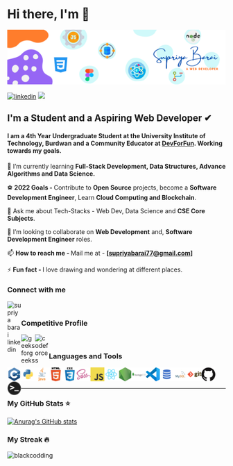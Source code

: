 # Hi there, I'm 💬
![Screenshot-1](https://github.com/blackcodding/VanillaJs-Mini-Projects/blob/main/Supriya%20Barai%20Banner.png)



[![linkedin](https://img.shields.io/badge/LinkedIn-0077B5?style=for-the-badge&logo=linkedin&logoColor=white)](https://www.linkedin.com/in/supriya-barai-webdeveloper)
![](https://komarev.com/ghpvc/?username=blackcodding&label=PROFILE+VIEWS&style=flat-square&color=brightgreen)

## I'm a Student and a Aspiring Web Developer ✔

#### I am a 4th Year Undergraduate <b>Student at the University Institute of Technology, Burdwan</b> and a <b>Community Educator</b> at <b>[DevForFun][course]</b>. Working towards my goals.

🌱 I’m currently learning <b>Full-Stack Development, Data Structures, Advance Algorithms and Data Science.</b>

⚽ <b>2022 Goals - </b> Contribute to <b>Open Source</b> projects, become a <b>Software Development Engineer</b>, Learn <b>Cloud Computing and Blockchain</b>.

💬 Ask me about Tech-Stacks - Web Dev, Data Science and <b>CSE Core Subjects</b>.

🤝 I’m looking to collaborate on <b>Web Development</b> and, <b>Software Development Engineer</b> roles.

📫 <b>How to reach me - </b> Mail me at - <b>[supriyabarai77@gmail.com]</b>
 
⚡ <b>Fun fact - </b> I love drawing and wondering at different places.

### Connect with me

<a href="https://www.linkedin.com/in/supriya-barai-webdeveloper">
  <img align="left" alt="supriya barai linkedin" width="32px" src="https://raw.githubusercontent.com/peterthehan/peterthehan/master/assets/linkedin.svg" />
</a>

<br />

### Competitive Profile

[<img align="left" alt="geeksforgeeks" width="32px" src="https://img.icons8.com/color/48/000000/GeeksforGeeks.png" />][gfg]
[<img align="left" alt="codeforces" width="32px" src="https://img.icons8.com/external-tal-revivo-shadow-tal-revivo/48/000000/external-level-up-your-coding-skills-and-quickly-land-a-job-logo-shadow-tal-revivo.png" />][leetcode]

<br />

### Languages and Tools

<img align="left" alt="cpp" width="32px" src="https://raw.githubusercontent.com/github/explore/80688e429a7d4ef2fca1e82350fe8e3517d3494d/topics/cpp/cpp.png" />
<img align="left" alt="python" width="32px" src="https://raw.githubusercontent.com/github/explore/80688e429a7d4ef2fca1e82350fe8e3517d3494d/topics/python/python.png" />
<img align="left" alt="java" width="32px" src="https://raw.githubusercontent.com/github/explore/80688e429a7d4ef2fca1e82350fe8e3517d3494d/topics/java/java.png" />
<img align="left" alt="HTML5" width="32px" src="https://raw.githubusercontent.com/github/explore/80688e429a7d4ef2fca1e82350fe8e3517d3494d/topics/html/html.png" />
<img align="left" alt="CSS3" width="32px" src="https://raw.githubusercontent.com/github/explore/80688e429a7d4ef2fca1e82350fe8e3517d3494d/topics/css/css.png" />
<img align="left" alt="Sass" width="32px" src="https://raw.githubusercontent.com/github/explore/80688e429a7d4ef2fca1e82350fe8e3517d3494d/topics/sass/sass.png" />
<img align="left" alt="JavaScript" width="32px" src="https://raw.githubusercontent.com/github/explore/80688e429a7d4ef2fca1e82350fe8e3517d3494d/topics/javascript/javascript.png" />
<img align="left" alt="React" width="32px" src="https://raw.githubusercontent.com/github/explore/80688e429a7d4ef2fca1e82350fe8e3517d3494d/topics/react/react.png" />
<img align="left" alt="Node.js" width="32px" src="https://raw.githubusercontent.com/github/explore/80688e429a7d4ef2fca1e82350fe8e3517d3494d/topics/nodejs/nodejs.png" />
<img align="left" alt="MongoDB" width="32px" src="https://raw.githubusercontent.com/github/explore/80688e429a7d4ef2fca1e82350fe8e3517d3494d/topics/mongodb/mongodb.png" />
<img align="left" alt="Visual Studio Code" width="32px" src="https://raw.githubusercontent.com/github/explore/80688e429a7d4ef2fca1e82350fe8e3517d3494d/topics/visual-studio-code/visual-studio-code.png" />
<img align="left" alt="SQL" width="32px" src="https://raw.githubusercontent.com/github/explore/80688e429a7d4ef2fca1e82350fe8e3517d3494d/topics/sql/sql.png" />
<img align="left" alt="MySQL" width="32px" src="https://raw.githubusercontent.com/github/explore/80688e429a7d4ef2fca1e82350fe8e3517d3494d/topics/mysql/mysql.png" />
<img align="left" alt="Git" width="32px" src="https://raw.githubusercontent.com/github/explore/80688e429a7d4ef2fca1e82350fe8e3517d3494d/topics/git/git.png" />
<img align="left" alt="GitHub" width="32px" src="https://raw.githubusercontent.com/github/explore/78df643247d429f6cc873026c0622819ad797942/topics/github/github.png" />
<img align="left" alt="Terminal" width="32px" src="https://raw.githubusercontent.com/github/explore/80688e429a7d4ef2fca1e82350fe8e3517d3494d/topics/terminal/terminal.png" />

<br />
<br />

---

### My GitHub Stats ⭐

[![Anurag's GitHub stats](https://github-readme-stats.vercel.app/api?username=blackcodding)](https://github.com/anuraghazra/github-readme-stats)

### My Streak 🔥

<p><img align="center" src="https://github-readme-streak-stats.herokuapp.com/?user=blackcodding&" alt="blackcodding" /></p>

[course]: https://chat.whatsapp.com/JIlA6oN8QP6E1C8DzYWjrg
[linkedin]: https://www.linkedin.com/in/supriya-barai-webdeveloper
[gfg]: https://auth.geeksforgeeks.org/user/supriyabarai77/practice/
[leetcode]: https://leetcode.com/blackcodding/
